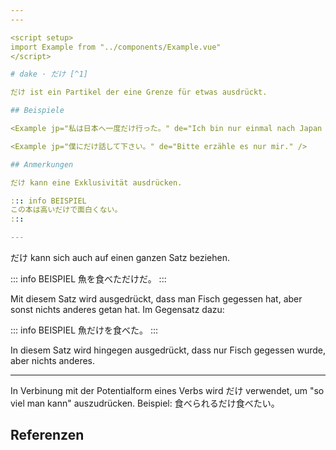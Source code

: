 ```yaml
---
---

<script setup>
import Example from "../components/Example.vue"
</script>

# dake · だけ [^1]

だけ ist ein Partikel der eine Grenze für etwas ausdrückt.

## Beispiele

<Example jp="私は日本へ一度だけ行った。" de="Ich bin nur einmal nach Japan gegangen." />

<Example jp="僕にだけ話して下さい。" de="Bitte erzähle es nur mir." />

## Anmerkungen

だけ kann eine Exklusivität ausdrücken.

::: info BEISPIEL
この本は高いだけで面白くない。
:::

---
```


だけ kann sich auch auf einen ganzen Satz beziehen.

::: info BEISPIEL
魚を食べただけだ。
:::

Mit diesem Satz wird ausgedrückt, dass man Fisch gegessen hat, aber sonst nichts anderes getan hat. Im Gegensatz dazu:

::: info BEISPIEL
魚だけを食べた。
:::

In diesem Satz wird hingegen ausgedrückt, dass nur Fisch gegessen wurde, aber nichts anderes.

---

In Verbinung mit der Potentialform eines Verbs wird だけ verwendet, um "so viel man kann" auszudrücken. Beispiel: 食べられるだけ食べたい。

## Referenzen

[^1]: Makino, Seiichi & Tsutsui, Michio. 2017. *A Dictionary of Basic Japanese Grammar*. The Japan Times, S. 93-97.
